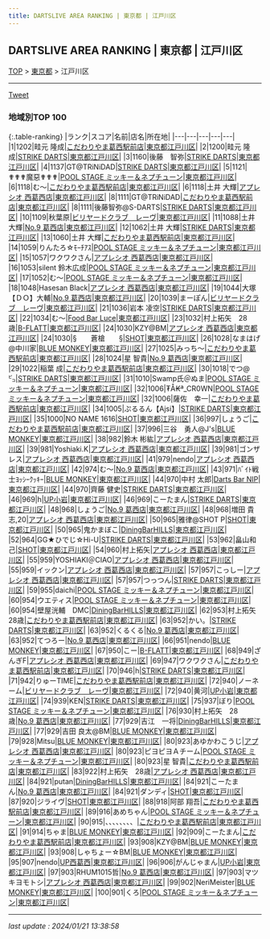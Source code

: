 ```yaml
---
title: DARTSLIVE AREA RANKING | 東京都 | 江戸川区
---
```

## DARTSLIVE AREA RANKING | 東京都 | 江戸川区

[TOP](/darts/rank/) > [東京都](/darts/rank/東京都/) > 江戸川区

___

<a href="https://twitter.com/share?ref_src=twsrc%5Etfw" data-text="DARTSLIVE AREA RANKING | 東京都江戸川区" class="twitter-share-button" data-via="DARTSLIVE" data-hashtags="DARTSLIVE" data-related="DARTSLIVE" data-show-count="false">Tweet</a>

### 地域別TOP 100

{:.table-ranking}
|ランク|スコア|名前|店名|所在地|
|---|---|---|---|---|
|1|1202|畦元 隆成|<a href="https://search.dartslive.com/jp/shop/05b2ee8c4f29512e28032249b44395af">こだわりやま葛西駅前店</a>|<a href="/darts/rank/東京都/江戸川区">東京都江戸川区</a>|
|2|1200|畦元 隆成|<a href="https://search.dartslive.com/jp/shop/0e59a37e6b9a0bda0d9b047a20a7ba1e">STRIKE DARTS</a>|<a href="/darts/rank/東京都/江戸川区">東京都江戸川区</a>|
|3|1160|後藤　智弥|<a href="https://search.dartslive.com/jp/shop/0e59a37e6b9a0bda0d9b047a20a7ba1e">STRIKE DARTS</a>|<a href="/darts/rank/東京都/江戸川区">東京都江戸川区</a>|
|4|1137|GT@TRiNiDAD|<a href="https://search.dartslive.com/jp/shop/0e59a37e6b9a0bda0d9b047a20a7ba1e">STRIKE DARTS</a>|<a href="/darts/rank/東京都/江戸川区">東京都江戸川区</a>|
|5|1121|✟✟✟魔惡✟✟✟|<a href="https://search.dartslive.com/jp/shop/7bdfe47f8f6a67e10d9b047a20a7ba1e">POOL STAGE ミッキー＆ネプチューン</a>|<a href="/darts/rank/東京都/江戸川区">東京都江戸川区</a>|
|6|1118|む〜|<a href="https://search.dartslive.com/jp/shop/05b2ee8c4f29512e28032249b44395af">こだわりやま葛西駅前店</a>|<a href="/darts/rank/東京都/江戸川区">東京都江戸川区</a>|
|6|1118|土井 大輝|<a href="https://search.dartslive.com/jp/shop/d0504af9b97f879f0d9b047a20a7ba1e">アプレシオ 西葛西店</a>|<a href="/darts/rank/東京都/江戸川区">東京都江戸川区</a>|
|8|1111|GT@TRiNiDAD|<a href="https://search.dartslive.com/jp/shop/05b2ee8c4f29512e28032249b44395af">こだわりやま葛西駅前店</a>|<a href="/darts/rank/東京都/江戸川区">東京都江戸川区</a>|
|8|1111|後藤智弥@S-DARTS|<a href="https://search.dartslive.com/jp/shop/0e59a37e6b9a0bda0d9b047a20a7ba1e">STRIKE DARTS</a>|<a href="/darts/rank/東京都/江戸川区">東京都江戸川区</a>|
|10|1109|秋葉原|<a href="https://search.dartslive.com/jp/shop/7b197fdbb8b308600d9b047a20a7ba1e">ビリヤードクラブ　レーヴ</a>|<a href="/darts/rank/東京都/江戸川区">東京都江戸川区</a>|
|11|1088|土井 大輝|<a href="https://search.dartslive.com/jp/shop/d707022af3e6dd7c0d9b047a20a7ba1e">No.9 葛西店</a>|<a href="/darts/rank/東京都/江戸川区">東京都江戸川区</a>|
|12|1062|土井 大輝|<a href="https://search.dartslive.com/jp/shop/0e59a37e6b9a0bda0d9b047a20a7ba1e">STRIKE DARTS</a>|<a href="/darts/rank/東京都/江戸川区">東京都江戸川区</a>|
|13|1060|土井 大輝|<a href="https://search.dartslive.com/jp/shop/05b2ee8c4f29512e28032249b44395af">こだわりやま葛西駅前店</a>|<a href="/darts/rank/東京都/江戸川区">東京都江戸川区</a>|
|14|1059|りんたろ☆ﾓｰﾁｱｽ|<a href="https://search.dartslive.com/jp/shop/7bdfe47f8f6a67e10d9b047a20a7ba1e">POOL STAGE ミッキー＆ネプチューン</a>|<a href="/darts/rank/東京都/江戸川区">東京都江戸川区</a>|
|15|1057|ワクワクさん|<a href="https://search.dartslive.com/jp/shop/d0504af9b97f879f0d9b047a20a7ba1e">アプレシオ 西葛西店</a>|<a href="/darts/rank/東京都/江戸川区">東京都江戸川区</a>|
|16|1053|silent 鈴木広成|<a href="https://search.dartslive.com/jp/shop/7bdfe47f8f6a67e10d9b047a20a7ba1e">POOL STAGE ミッキー＆ネプチューン</a>|<a href="/darts/rank/東京都/江戸川区">東京都江戸川区</a>|
|17|1052|む〜|<a href="https://search.dartslive.com/jp/shop/7bdfe47f8f6a67e10d9b047a20a7ba1e">POOL STAGE ミッキー＆ネプチューン</a>|<a href="/darts/rank/東京都/江戸川区">東京都江戸川区</a>|
|18|1048|Hasesan Black|<a href="https://search.dartslive.com/jp/shop/d0504af9b97f879f0d9b047a20a7ba1e">アプレシオ 西葛西店</a>|<a href="/darts/rank/東京都/江戸川区">東京都江戸川区</a>|
|19|1044|大塚【ＤＯ】大輔|<a href="https://search.dartslive.com/jp/shop/d707022af3e6dd7c0d9b047a20a7ba1e">No.9 葛西店</a>|<a href="/darts/rank/東京都/江戸川区">東京都江戸川区</a>|
|20|1039|まーぽん|<a href="https://search.dartslive.com/jp/shop/7b197fdbb8b308600d9b047a20a7ba1e">ビリヤードクラブ　レーヴ</a>|<a href="/darts/rank/東京都/江戸川区">東京都江戸川区</a>|
|21|1036|岩本 凌空|<a href="https://search.dartslive.com/jp/shop/0e59a37e6b9a0bda0d9b047a20a7ba1e">STRIKE DARTS</a>|<a href="/darts/rank/東京都/江戸川区">東京都江戸川区</a>|
|22|1034|む〜|<a href="https://search.dartslive.com/jp/shop/2b5f50a8a430eb510d9b047a20a7ba1e">Food Bar Luce</a>|<a href="/darts/rank/東京都/江戸川区">東京都江戸川区</a>|
|23|1032|村上拓矢　28歳|<a href="https://search.dartslive.com/jp/shop/b86b97351830146d0d9b047a20a7ba1e">B-FLATT</a>|<a href="/darts/rank/東京都/江戸川区">東京都江戸川区</a>|
|24|1030|KZY@BM|<a href="https://search.dartslive.com/jp/shop/d0504af9b97f879f0d9b047a20a7ba1e">アプレシオ 西葛西店</a>|<a href="/darts/rank/東京都/江戸川区">東京都江戸川区</a>|
|24|1030|§　　蒼槍　　§|<a href="https://search.dartslive.com/jp/shop/86c7ed1b1ddffa350d9b047a20a7ba1e">SHOT</a>|<a href="/darts/rank/東京都/江戸川区">東京都江戸川区</a>|
|26|1028|なまはげ@中川家|<a href="https://search.dartslive.com/jp/shop/17f28e614ccd26920d9b047a20a7ba1e">BLUE MONKEY</a>|<a href="/darts/rank/東京都/江戸川区">東京都江戸川区</a>|
|27|1025|みっち～|<a href="https://search.dartslive.com/jp/shop/05b2ee8c4f29512e28032249b44395af">こだわりやま葛西駅前店</a>|<a href="/darts/rank/東京都/江戸川区">東京都江戸川区</a>|
|28|1024|星 智貴|<a href="https://search.dartslive.com/jp/shop/d707022af3e6dd7c0d9b047a20a7ba1e">No.9 葛西店</a>|<a href="/darts/rank/東京都/江戸川区">東京都江戸川区</a>|
|29|1022|稲葉 成|<a href="https://search.dartslive.com/jp/shop/05b2ee8c4f29512e28032249b44395af">こだわりやま葛西駅前店</a>|<a href="/darts/rank/東京都/江戸川区">東京都江戸川区</a>|
|30|1018|でつ@㌰|<a href="https://search.dartslive.com/jp/shop/0e59a37e6b9a0bda0d9b047a20a7ba1e">STRIKE DARTS</a>|<a href="/darts/rank/東京都/江戸川区">東京都江戸川区</a>|
|31|1010|Swamp氏＠ぬま|<a href="https://search.dartslive.com/jp/shop/7bdfe47f8f6a67e10d9b047a20a7ba1e">POOL STAGE ミッキー＆ネプチューン</a>|<a href="/darts/rank/東京都/江戸川区">東京都江戸川区</a>|
|32|1006|₮Å₭ª_CR0WN|<a href="https://search.dartslive.com/jp/shop/7bdfe47f8f6a67e10d9b047a20a7ba1e">POOL STAGE ミッキー＆ネプチューン</a>|<a href="/darts/rank/東京都/江戸川区">東京都江戸川区</a>|
|32|1006|薩佐　幸一|<a href="https://search.dartslive.com/jp/shop/05b2ee8c4f29512e28032249b44395af">こだわりやま葛西駅前店</a>|<a href="/darts/rank/東京都/江戸川区">東京都江戸川区</a>|
|34|1005|ぷるるん【Ajsi】|<a href="https://search.dartslive.com/jp/shop/0e59a37e6b9a0bda0d9b047a20a7ba1e">STRIKE DARTS</a>|<a href="/darts/rank/東京都/江戸川区">東京都江戸川区</a>|
|35|1000|NO NAME 1616|<a href="https://search.dartslive.com/jp/shop/86c7ed1b1ddffa350d9b047a20a7ba1e">SHOT</a>|<a href="/darts/rank/東京都/江戸川区">東京都江戸川区</a>|
|36|997|しょうご|<a href="https://search.dartslive.com/jp/shop/05b2ee8c4f29512e28032249b44395af">こだわりやま葛西駅前店</a>|<a href="/darts/rank/東京都/江戸川区">東京都江戸川区</a>|
|37|996|三谷　勇人@J&#x27;s|<a href="https://search.dartslive.com/jp/shop/17f28e614ccd26920d9b047a20a7ba1e">BLUE MONKEY</a>|<a href="/darts/rank/東京都/江戸川区">東京都江戸川区</a>|
|38|982|鈴木 彬紘|<a href="https://search.dartslive.com/jp/shop/d0504af9b97f879f0d9b047a20a7ba1e">アプレシオ 西葛西店</a>|<a href="/darts/rank/東京都/江戸川区">東京都江戸川区</a>|
|39|981|Yoshiaki.K|<a href="https://search.dartslive.com/jp/shop/d0504af9b97f879f0d9b047a20a7ba1e">アプレシオ 西葛西店</a>|<a href="/darts/rank/東京都/江戸川区">東京都江戸川区</a>|
|39|981|ゴンザレス|<a href="https://search.dartslive.com/jp/shop/d0504af9b97f879f0d9b047a20a7ba1e">アプレシオ 西葛西店</a>|<a href="/darts/rank/東京都/江戸川区">東京都江戸川区</a>|
|41|979|nendo|<a href="https://search.dartslive.com/jp/shop/d0504af9b97f879f0d9b047a20a7ba1e">アプレシオ 西葛西店</a>|<a href="/darts/rank/東京都/江戸川区">東京都江戸川区</a>|
|42|974|む〜|<a href="https://search.dartslive.com/jp/shop/d707022af3e6dd7c0d9b047a20a7ba1e">No.9 葛西店</a>|<a href="/darts/rank/東京都/江戸川区">東京都江戸川区</a>|
|43|971|ﾊﾞｲﾄ戦士ﾖｯｼｰｸｯｷｰ|<a href="https://search.dartslive.com/jp/shop/17f28e614ccd26920d9b047a20a7ba1e">BLUE MONKEY</a>|<a href="/darts/rank/東京都/江戸川区">東京都江戸川区</a>|
|44|970|中村 太郎|<a href="https://search.dartslive.com/jp/shop/fa2fb7cba44b701e0d9b047a20a7ba1e">Darts Bar NIP</a>|<a href="/darts/rank/東京都/江戸川区">東京都江戸川区</a>|
|44|970|齊藤 健史|<a href="https://search.dartslive.com/jp/shop/0e59a37e6b9a0bda0d9b047a20a7ba1e">STRIKE DARTS</a>|<a href="/darts/rank/東京都/江戸川区">東京都江戸川区</a>|
|46|969|h|<a href="https://search.dartslive.com/jp/shop/9044b447a1e9bbe7b21333aee1bd51e4">UP小岩</a>|<a href="/darts/rank/東京都/江戸川区">東京都江戸川区</a>|
|46|969|こーたまん|<a href="https://search.dartslive.com/jp/shop/0e59a37e6b9a0bda0d9b047a20a7ba1e">STRIKE DARTS</a>|<a href="/darts/rank/東京都/江戸川区">東京都江戸川区</a>|
|48|968|しょうご|<a href="https://search.dartslive.com/jp/shop/d707022af3e6dd7c0d9b047a20a7ba1e">No.9 葛西店</a>|<a href="/darts/rank/東京都/江戸川区">東京都江戸川区</a>|
|48|968|増田 貴志,20|<a href="https://search.dartslive.com/jp/shop/d0504af9b97f879f0d9b047a20a7ba1e">アプレシオ 西葛西店</a>|<a href="/darts/rank/東京都/江戸川区">東京都江戸川区</a>|
|50|965|雅律@SHOT P|<a href="https://search.dartslive.com/jp/shop/86c7ed1b1ddffa350d9b047a20a7ba1e">SHOT</a>|<a href="/darts/rank/東京都/江戸川区">東京都江戸川区</a>|
|50|965|鬼かまぼこ|<a href="https://search.dartslive.com/jp/shop/a565ea60b813fe060d9b047a20a7ba1e">DiningBarHILLS</a>|<a href="/darts/rank/東京都/江戸川区">東京都江戸川区</a>|
|52|964|GG★ひでじ☆Hi-U|<a href="https://search.dartslive.com/jp/shop/0e59a37e6b9a0bda0d9b047a20a7ba1e">STRIKE DARTS</a>|<a href="/darts/rank/東京都/江戸川区">東京都江戸川区</a>|
|53|962|畠山和己|<a href="https://search.dartslive.com/jp/shop/86c7ed1b1ddffa350d9b047a20a7ba1e">SHOT</a>|<a href="/darts/rank/東京都/江戸川区">東京都江戸川区</a>|
|54|960|村上拓矢|<a href="https://search.dartslive.com/jp/shop/d0504af9b97f879f0d9b047a20a7ba1e">アプレシオ 西葛西店</a>|<a href="/darts/rank/東京都/江戸川区">東京都江戸川区</a>|
|55|959|YOSHIAKI＠CIAO|<a href="https://search.dartslive.com/jp/shop/d0504af9b97f879f0d9b047a20a7ba1e">アプレシオ 西葛西店</a>|<a href="/darts/rank/東京都/江戸川区">東京都江戸川区</a>|
|55|959|イックン|<a href="https://search.dartslive.com/jp/shop/d0504af9b97f879f0d9b047a20a7ba1e">アプレシオ 西葛西店</a>|<a href="/darts/rank/東京都/江戸川区">東京都江戸川区</a>|
|57|957|こっしー|<a href="https://search.dartslive.com/jp/shop/d0504af9b97f879f0d9b047a20a7ba1e">アプレシオ 西葛西店</a>|<a href="/darts/rank/東京都/江戸川区">東京都江戸川区</a>|
|57|957|つっつん|<a href="https://search.dartslive.com/jp/shop/0e59a37e6b9a0bda0d9b047a20a7ba1e">STRIKE DARTS</a>|<a href="/darts/rank/東京都/江戸川区">東京都江戸川区</a>|
|59|955|daichi|<a href="https://search.dartslive.com/jp/shop/7bdfe47f8f6a67e10d9b047a20a7ba1e">POOL STAGE ミッキー＆ネプチューン</a>|<a href="/darts/rank/東京都/江戸川区">東京都江戸川区</a>|
|60|954|ウエティス|<a href="https://search.dartslive.com/jp/shop/7bdfe47f8f6a67e10d9b047a20a7ba1e">POOL STAGE ミッキー＆ネプチューン</a>|<a href="/darts/rank/東京都/江戸川区">東京都江戸川区</a>|
|60|954|壁屋洸輔　DMC|<a href="https://search.dartslive.com/jp/shop/a565ea60b813fe060d9b047a20a7ba1e">DiningBarHILLS</a>|<a href="/darts/rank/東京都/江戸川区">東京都江戸川区</a>|
|62|953|村上拓矢　28歳|<a href="https://search.dartslive.com/jp/shop/05b2ee8c4f29512e28032249b44395af">こだわりやま葛西駅前店</a>|<a href="/darts/rank/東京都/江戸川区">東京都江戸川区</a>|
|63|952|かい。|<a href="https://search.dartslive.com/jp/shop/0e59a37e6b9a0bda0d9b047a20a7ba1e">STRIKE DARTS</a>|<a href="/darts/rank/東京都/江戸川区">東京都江戸川区</a>|
|63|952|くるくる|<a href="https://search.dartslive.com/jp/shop/d707022af3e6dd7c0d9b047a20a7ba1e">No.9 葛西店</a>|<a href="/darts/rank/東京都/江戸川区">東京都江戸川区</a>|
|63|952|てつろー|<a href="https://search.dartslive.com/jp/shop/d707022af3e6dd7c0d9b047a20a7ba1e">No.9 葛西店</a>|<a href="/darts/rank/東京都/江戸川区">東京都江戸川区</a>|
|66|951|nendo|<a href="https://search.dartslive.com/jp/shop/17f28e614ccd26920d9b047a20a7ba1e">BLUE MONKEY</a>|<a href="/darts/rank/東京都/江戸川区">東京都江戸川区</a>|
|67|950|こー|<a href="https://search.dartslive.com/jp/shop/b86b97351830146d0d9b047a20a7ba1e">B-FLATT</a>|<a href="/darts/rank/東京都/江戸川区">東京都江戸川区</a>|
|68|949|ざんぎF|<a href="https://search.dartslive.com/jp/shop/d0504af9b97f879f0d9b047a20a7ba1e">アプレシオ 西葛西店</a>|<a href="/darts/rank/東京都/江戸川区">東京都江戸川区</a>|
|69|947|ワクワクさん|<a href="https://search.dartslive.com/jp/shop/05b2ee8c4f29512e28032249b44395af">こだわりやま葛西駅前店</a>|<a href="/darts/rank/東京都/江戸川区">東京都江戸川区</a>|
|70|946|h|<a href="https://search.dartslive.com/jp/shop/0e59a37e6b9a0bda0d9b047a20a7ba1e">STRIKE DARTS</a>|<a href="/darts/rank/東京都/江戸川区">東京都江戸川区</a>|
|71|942|りゅーTIME|<a href="https://search.dartslive.com/jp/shop/05b2ee8c4f29512e28032249b44395af">こだわりやま葛西駅前店</a>|<a href="/darts/rank/東京都/江戸川区">東京都江戸川区</a>|
|72|940|ノーネーム|<a href="https://search.dartslive.com/jp/shop/7b197fdbb8b308600d9b047a20a7ba1e">ビリヤードクラブ　レーヴ</a>|<a href="/darts/rank/東京都/江戸川区">東京都江戸川区</a>|
|72|940|黄河|<a href="https://search.dartslive.com/jp/shop/9044b447a1e9bbe7b21333aee1bd51e4">UP小岩</a>|<a href="/darts/rank/東京都/江戸川区">東京都江戸川区</a>|
|74|939|KEN|<a href="https://search.dartslive.com/jp/shop/0e59a37e6b9a0bda0d9b047a20a7ba1e">STRIKE DARTS</a>|<a href="/darts/rank/東京都/江戸川区">東京都江戸川区</a>|
|75|937|ぼり|<a href="https://search.dartslive.com/jp/shop/7bdfe47f8f6a67e10d9b047a20a7ba1e">POOL STAGE ミッキー＆ネプチューン</a>|<a href="/darts/rank/東京都/江戸川区">東京都江戸川区</a>|
|76|930|村上拓矢　28歳|<a href="https://search.dartslive.com/jp/shop/d707022af3e6dd7c0d9b047a20a7ba1e">No.9 葛西店</a>|<a href="/darts/rank/東京都/江戸川区">東京都江戸川区</a>|
|77|929|吉江　一将|<a href="https://search.dartslive.com/jp/shop/a565ea60b813fe060d9b047a20a7ba1e">DiningBarHILLS</a>|<a href="/darts/rank/東京都/江戸川区">東京都江戸川区</a>|
|77|929|吉田 良太@BM|<a href="https://search.dartslive.com/jp/shop/17f28e614ccd26920d9b047a20a7ba1e">BLUE MONKEY</a>|<a href="/darts/rank/東京都/江戸川区">東京都江戸川区</a>|
|79|928|Mitsu|<a href="https://search.dartslive.com/jp/shop/17f28e614ccd26920d9b047a20a7ba1e">BLUE MONKEY</a>|<a href="/darts/rank/東京都/江戸川区">東京都江戸川区</a>|
|80|923|あゆかわこうじ|<a href="https://search.dartslive.com/jp/shop/d0504af9b97f879f0d9b047a20a7ba1e">アプレシオ 西葛西店</a>|<a href="/darts/rank/東京都/江戸川区">東京都江戸川区</a>|
|80|923|ピヨピヨＡチーム|<a href="https://search.dartslive.com/jp/shop/7bdfe47f8f6a67e10d9b047a20a7ba1e">POOL STAGE ミッキー＆ネプチューン</a>|<a href="/darts/rank/東京都/江戸川区">東京都江戸川区</a>|
|80|923|星 智貴|<a href="https://search.dartslive.com/jp/shop/05b2ee8c4f29512e28032249b44395af">こだわりやま葛西駅前店</a>|<a href="/darts/rank/東京都/江戸川区">東京都江戸川区</a>|
|83|922|村上拓矢　28歳|<a href="https://search.dartslive.com/jp/shop/d0504af9b97f879f0d9b047a20a7ba1e">アプレシオ 西葛西店</a>|<a href="/darts/rank/東京都/江戸川区">東京都江戸川区</a>|
|84|921|putan|<a href="https://search.dartslive.com/jp/shop/a565ea60b813fe060d9b047a20a7ba1e">DiningBarHILLS</a>|<a href="/darts/rank/東京都/江戸川区">東京都江戸川区</a>|
|84|921|こーたまん|<a href="https://search.dartslive.com/jp/shop/d707022af3e6dd7c0d9b047a20a7ba1e">No.9 葛西店</a>|<a href="/darts/rank/東京都/江戸川区">東京都江戸川区</a>|
|84|921|ダンディ|<a href="https://search.dartslive.com/jp/shop/86c7ed1b1ddffa350d9b047a20a7ba1e">SHOT</a>|<a href="/darts/rank/東京都/江戸川区">東京都江戸川区</a>|
|87|920|ジライヴ|<a href="https://search.dartslive.com/jp/shop/86c7ed1b1ddffa350d9b047a20a7ba1e">SHOT</a>|<a href="/darts/rank/東京都/江戸川区">東京都江戸川区</a>|
|88|918|阿部 翔吾|<a href="https://search.dartslive.com/jp/shop/05b2ee8c4f29512e28032249b44395af">こだわりやま葛西駅前店</a>|<a href="/darts/rank/東京都/江戸川区">東京都江戸川区</a>|
|89|916|あめちゃん|<a href="https://search.dartslive.com/jp/shop/7bdfe47f8f6a67e10d9b047a20a7ba1e">POOL STAGE ミッキー＆ネプチューン</a>|<a href="/darts/rank/東京都/江戸川区">東京都江戸川区</a>|
|90|915|、、、、、、、、|<a href="https://search.dartslive.com/jp/shop/05b2ee8c4f29512e28032249b44395af">こだわりやま葛西駅前店</a>|<a href="/darts/rank/東京都/江戸川区">東京都江戸川区</a>|
|91|914|ちゃま|<a href="https://search.dartslive.com/jp/shop/17f28e614ccd26920d9b047a20a7ba1e">BLUE MONKEY</a>|<a href="/darts/rank/東京都/江戸川区">東京都江戸川区</a>|
|92|909|こーたまん|<a href="https://search.dartslive.com/jp/shop/05b2ee8c4f29512e28032249b44395af">こだわりやま葛西駅前店</a>|<a href="/darts/rank/東京都/江戸川区">東京都江戸川区</a>|
|93|908|KZY@BM|<a href="https://search.dartslive.com/jp/shop/17f28e614ccd26920d9b047a20a7ba1e">BLUE MONKEY</a>|<a href="/darts/rank/東京都/江戸川区">東京都江戸川区</a>|
|93|908|しゃちょー☆BM|<a href="https://search.dartslive.com/jp/shop/17f28e614ccd26920d9b047a20a7ba1e">BLUE MONKEY</a>|<a href="/darts/rank/東京都/江戸川区">東京都江戸川区</a>|
|95|907|nendo|<a href="https://search.dartslive.com/jp/shop/8274dc15fba369c525d56fb0e5c39bac">UP西葛西</a>|<a href="/darts/rank/東京都/江戸川区">東京都江戸川区</a>|
|96|906|がんじゃまん|<a href="https://search.dartslive.com/jp/shop/9044b447a1e9bbe7b21333aee1bd51e4">UP小岩</a>|<a href="/darts/rank/東京都/江戸川区">東京都江戸川区</a>|
|97|903|RHUM1015哲|<a href="https://search.dartslive.com/jp/shop/d707022af3e6dd7c0d9b047a20a7ba1e">No.9 葛西店</a>|<a href="/darts/rank/東京都/江戸川区">東京都江戸川区</a>|
|97|903|マツキヨモトシ|<a href="https://search.dartslive.com/jp/shop/d0504af9b97f879f0d9b047a20a7ba1e">アプレシオ 西葛西店</a>|<a href="/darts/rank/東京都/江戸川区">東京都江戸川区</a>|
|99|902|NeriMeister|<a href="https://search.dartslive.com/jp/shop/17f28e614ccd26920d9b047a20a7ba1e">BLUE MONKEY</a>|<a href="/darts/rank/東京都/江戸川区">東京都江戸川区</a>|
|100|901|くろ|<a href="https://search.dartslive.com/jp/shop/7bdfe47f8f6a67e10d9b047a20a7ba1e">POOL STAGE ミッキー＆ネプチューン</a>|<a href="/darts/rank/東京都/江戸川区">東京都江戸川区</a>|



___

_last update : 2024/01/21 13:38:58_


<script src="https://cdnjs.cloudflare.com/ajax/libs/jquery/3.6.1/jquery.min.js" integrity="sha512-aVKKRRi/Q/YV+4mjoKBsE4x3H+BkegoM/em46NNlCqNTmUYADjBbeNefNxYV7giUp0VxICtqdrbqU7iVaeZNXA==" crossorigin="anonymous" referrerpolicy="no-referrer"></script>
<script src="https://cdnjs.cloudflare.com/ajax/libs/jquery.tablesorter/2.31.3/js/jquery.tablesorter.min.js" integrity="sha512-qzgd5cYSZcosqpzpn7zF2ZId8f/8CHmFKZ8j7mU4OUXTNRd5g+ZHBPsgKEwoqxCtdQvExE5LprwwPAgoicguNg==" crossorigin="anonymous" referrerpolicy="no-referrer"></script>
<link rel="stylesheet" href="https://cdnjs.cloudflare.com/ajax/libs/jquery.tablesorter/2.31.3/css/theme.default.min.css" integrity="sha512-wghhOJkjQX0Lh3NSWvNKeZ0ZpNn+SPVXX1Qyc9OCaogADktxrBiBdKGDoqVUOyhStvMBmJQ8ZdMHiR3wuEq8+w==" crossorigin="anonymous" referrerpolicy="no-referrer" />
<script>
$(function() {
    $(".table-ranking").tablesorter({sortList:[[0, 0]]});
});
</script>

<script async src="https://platform.twitter.com/widgets.js" charset="utf-8"></script>